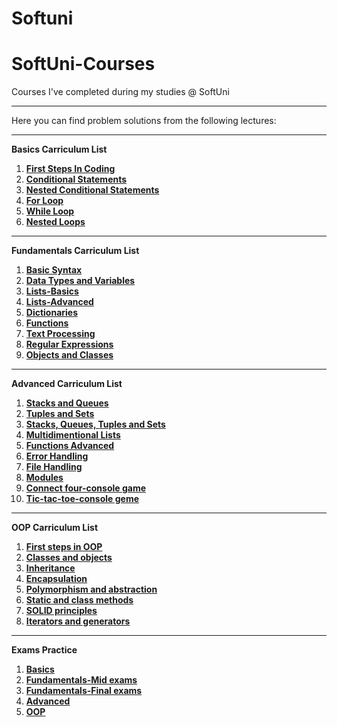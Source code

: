 # Softuni
# SoftUni-Courses
Courses I've completed during my studies @ SoftUni
***
Here you can find problem solutions from the following lectures:
***
**Basics Carriculum List**

1. [**First Steps In Coding**](https://github.com/marina-nenova/Softuni/tree/main/Basics/First%20steps%20in%20coding)
2. [**Conditional Statements**](https://github.com/marina-nenova/Softuni/tree/main/Basics/Conditional%20statements)
3. [**Nested Conditional Statements**](https://github.com/marina-nenova/Softuni/tree/main/Basics/Conditional%20statemanets%20-%20advanced)
4. [**For Loop**](https://github.com/marina-nenova/Softuni/tree/main/Basics/For%20loops)
5. [**While Loop**](https://github.com/marina-nenova/Softuni/tree/main/Basics/While%20loops)
6. [**Nested Loops**](https://github.com/marina-nenova/Softuni/tree/main/Basics/Nested%20loops)
***
**Fundamentals Carriculum List**

1. [**Basic Syntax**](https://github.com/marina-nenova/Softuni/tree/main/Fundamentals/Basic%20syntax)
2. [**Data Types and Variables**](https://github.com/marina-nenova/Softuni/tree/main/Fundamentals/Data%20types%20and%20variables)
3. [**Lists-Basics**](https://github.com/marina-nenova/Softuni/tree/main/Fundamentals/Lists-Basics)
4. [**Lists-Advanced**](https://github.com/marina-nenova/Softuni/tree/main/Fundamentals/Lists%20advanced)
5. [**Dictionaries**](https://github.com/marina-nenova/Softuni/tree/main/Fundamentals/Dictionaries)
6. [**Functions**](https://github.com/marina-nenova/Softuni/tree/main/Fundamentals/Functions)
7. [**Text Processing**](https://github.com/marina-nenova/Softuni/tree/main/Fundamentals/Text%20processing)
8. [**Regular Expressions**](https://github.com/marina-nenova/Softuni/tree/main/Fundamentals/Regular%20expressions)
9. [**Objects and Classes**](https://github.com/marina-nenova/Softuni/tree/main/Fundamentals/Objects%20and%20classes)
***
**Advanced Carriculum List**

1. [**Stacks and Queues**](https://github.com/marina-nenova/Softuni/tree/main/Advanced/Stacks%20and%20Queues)
2. [**Tuples and Sets**](https://github.com/marina-nenova/Softuni/tree/main/Advanced/Tuples%20and%20sets)
3. [**Stacks, Queues, Tuples and Sets**](https://github.com/marina-nenova/Softuni/tree/main/Advanced/Stacks_queues_tuples_and_sets/exercise)
4. [**Multidimentional Lists**](https://github.com/marina-nenova/Softuni/tree/main/Advanced/Multidimensional%20lists)
5. [**Functions Advanced**](https://github.com/marina-nenova/Softuni/tree/main/Advanced/Functions_advanced)
6. [**Error Handling**](https://github.com/marina-nenova/Softuni/tree/main/Advanced/Error_handling)
7. [**File Handling**](https://github.com/marina-nenova/Softuni/tree/main/Advanced/File%20handling)
8. [**Modules**](https://github.com/marina-nenova/Softuni/tree/main/Advanced/Modules)
9. [**Connect four-console game**](https://github.com/marina-nenova/Softuni/tree/main/Advanced/Connect%20four%20console%20game)
10. [**Tic-tac-toe-console geme**](https://github.com/marina-nenova/Softuni/tree/main/Advanced/Tic-tac-toe)
***
**OOP Carriculum List**

1. [**First steps in OOP**](https://github.com/marina-nenova/Softuni/tree/main/OOP/First_steps_in_OOP)
2. [**Classes and objects**](https://github.com/marina-nenova/Softuni/tree/main/OOP/Classes_and_objects)
3. [**Inheritance**](https://github.com/marina-nenova/Softuni/tree/main/OOP/Inheritance)
4. [**Encapsulation**](https://github.com/marina-nenova/Softuni/tree/main/OOP/Encapsulation)
5. [**Polymorphism and abstraction**](https://github.com/marina-nenova/Softuni/tree/main/OOP/Polymorphism_and_abstraction)
6. [**Static and class methods**](https://github.com/marina-nenova/Softuni/tree/main/OOP/Static_and_class_methods)
7. [**SOLID principles**](https://github.com/marina-nenova/Softuni/tree/main/OOP/SOLID)
8. [**Iterators and generators**](https://github.com/marina-nenova/Softuni/tree/main/OOP/Iterators_and_generators)
***
**Exams Practice**

 1. [**Basics**](https://github.com/marina-nenova/Softuni/tree/main/Basics/Exams)
 2. [**Fundamentals-Mid exams**](https://github.com/marina-nenova/Softuni/tree/main/Fundamentals/Mid_exam)
 3. [**Fundamentals-Final exams**](https://github.com/marina-nenova/Softuni/tree/main/Fundamentals/Regular_exam)
 4. [**Advanced**](https://github.com/marina-nenova/Softuni/tree/main/Advanced/Exams)
 5. [**OOP**](https://github.com/marina-nenova/Softuni/tree/main/OOP/Exams/Movie_app/project)

